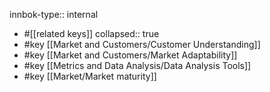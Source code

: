 innbok-type:: internal
- #[[related keys]]
collapsed:: true
- #key [[Market and Customers/Customer Understanding]]
- #key [[Market and Customers/Market Adaptability]]
- #key [[Metrics and Data Analysis/Data Analysis Tools]]
- #key [[Market/Market maturity]]









